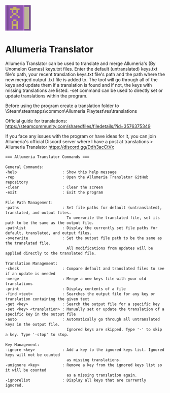 <img src="images/icon.png" width="80" height="80" />

# Allumeria Translator

Allumeria Translator can be used to translate and merge Allumeria's (By Unomelon Games) keys.txt files. Enter the default (untranslated) keys.txt file's path, your recent translation keys.txt file's path and the path where the new merged output .txt file is added to. The tool will go through all of the keys and update them if a translation is found and if not, the keys with missing translations are listed. -set command can be used to directly set or update translations within the program.

Before using the program create a translation folder to \Steam\steamapps\common\Allumeria Playtest\res\translations

Official guide for translations: https://steamcommunity.com/sharedfiles/filedetails/?id=3576375349

If you face any issues with the program or have ideas for it, you can join Allumeria's official Discord server where I have a post at translations > Allumeria Translator https://discord.gg/Ddh3acCtVx

    === Allumeria Translator Commands ===
    
    General Commands:
    -help                    : Show this help message
    -rep                     : Open the Allumeria Translator GitHub repository
    -clear                   : Clear the screen
    -exit                    : Exit the program
    
    File Path Management:
    -paths                   : Set file paths for default (untranslated), translated, and output files.
                               To overwrite the translated file, set its path to be the same as the output file.
    -pathlist                : Display the currently set file paths for default, translated, and output files.
    -overwrite               : Set the output file path to be the same as the translated file.
                               All modifications from updates will be applied directly to the translated file.

    Translation Management:
    -check                   : Compare default and translated files to see if an update is needed
    -merge                   : Merge a new keys file with your old translations
    -print                   : Display contents of a file
    -find <text>             : Searches the output file for any key or translation containing the given text
    -get <key>               : Search the output file for a specific key
    -set <key> <translation> : Manually set or update the translation of a specific key in the output file
    -auto                    : Automatically go through all untranslated keys in the output file.
                               Ignored keys are skipped. Type '-' to skip a key. Type '-stop' to stop.
                               
    Key Management:
    -ignore <key>            : Add a key to the ignored keys list. Ignored keys will not be counted
                               as missing translations.
    -unignore <key>          : Remove a key from the ignored keys list so it will be counted
                               as a missing translation again.
    -ignorelist              : Display all keys that are currently ignored. 
